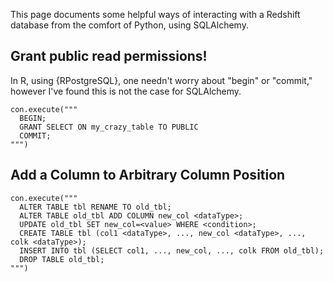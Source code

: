 This page documents some helpful ways of interacting with a Redshift database
from the comfort of Python, using SQLAlchemy.

## Grant public read permissions!
In R, using {RPostgreSQL}, one needn't worry about "begin" or "commit," however 
I've found this is not the case for SQLAlchemy.
```
con.execute("""
  BEGIN; 
  GRANT SELECT ON my_crazy_table TO PUBLIC 
  COMMIT;
""")
```

## Add a Column to Arbitrary Column Position
```
con.execute("""
  ALTER TABLE tbl RENAME TO old_tbl;
  ALTER TABLE old_tbl ADD COLUMN new_col <dataType>;
  UPDATE old_tbl SET new_col=<value> WHERE <condition>;
  CREATE TABLE tbl (col1 <dataType>, ..., new_col <dataType>, ..., colk <dataType>);
  INSERT INTO tbl (SELECT col1, ..., new_col, ..., colk FROM old_tbl);
  DROP TABLE old_tbl;
""")
```
